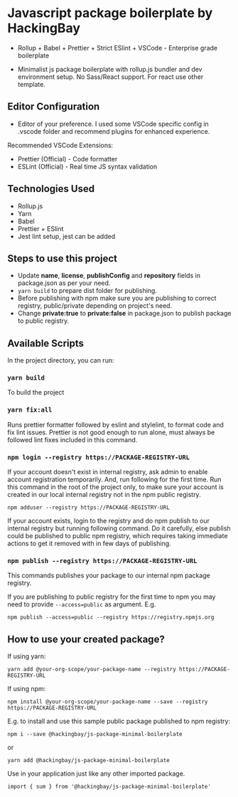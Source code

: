 # Javascript package boilerplate by HackingBay

- Rollup + Babel + Prettier + Strict ESlint + VSCode - Enterprise grade boilerplate

- Minimalist js package boilerplate with rollup.js bundler and dev environment setup. No Sass/React support. For react use other template.

## Editor Configuration

- Editor of your preference. I used some VSCode specific config in .vscode folder and recommend plugins for enhanced experience.

Recommended VSCode Extensions:
- Prettier (Official) - Code formatter
- ESLint (Official) - Real time JS syntax validation

## Technologies Used

- Rollup.js
- Yarn
- Babel
- Prettier + ESlint
- Jest lint setup, jest can be added

## Steps to use this project
- Update **name**, **license**, **publishConfig** and **repository** fields in package.json as per your need.
- `yarn build` to prepare dist folder for publishing.
- Before publishing with npm make sure you are publishing to correct registry, public/private depending on project's need.
- Change **private:true** to **private:false** in package.json to publish package to public registry.

## Available Scripts

In the project directory, you can run:

### `yarn build`

To build the project

### `yarn fix:all`

Runs prettier formatter followed by eslint and stylelint, to format code and fix lint issues.
Prettier is not good enough to run alone, must always be followed lint fixes included in this command.

### `npm login --registry https://PACKAGE-REGISTRY-URL`

If your account doesn't exist in internal registry, ask admin to enable account registration temporarily. And, run following for the first time. Run this command in the root of the project only, to make sure your account is created in our local internal registry not in the npm public registry.

`npm adduser --registry https://PACKAGE-REGISTRY-URL`

If your account exists, login to the registry and do npm publish to our internal registry but running following command. Do it carefully, else publish could be published to public npm registry, which requires taking immediate actions to get it removed with in few days of publishing.

### `npm publish --registry https://PACKAGE-REGISTRY-URL`

This commands publishes your package to our internal npm package registry.

If you are publishing to public registry for the first time to npm you may need to provide `--access=public` as argument. E.g.

`npm publish --access=public --registry https://registry.npmjs.org`

## How to use your created package?

If using yarn:

`yarn add @your-org-scope/your-package-name --registry https://PACKAGE-REGISTRY-URL`

If using npm:

`npm install @your-org-scope/your-package-name --save --registry https://PACKAGE-REGISTRY-URL`

E.g. to install and use this sample public package published to npm registry:

`npm i --save @hackingbay/js-package-minimal-boilerplate`

or 

`yarn add @hackingbay/js-package-minimal-boilerplate`

Use in your application just like any other imported package.

`import { sum } from '@hackingbay/js-package-minimal-boilerplate'`
